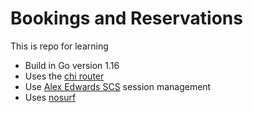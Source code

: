 # Bookings and Reservations

This is repo for learning

- Build in Go version 1.16
- Uses the [chi router](github.com/go-chi/chi)
- Use [Alex Edwards SCS](github.com/alexedwards/scs/v2) session management
- Uses [nosurf](github.com/justinas/nosurf)
